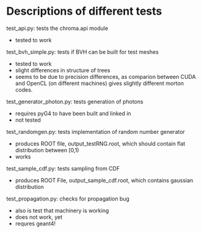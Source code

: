 # Descriptions of different tests

test_api.py: tests the chroma.api module
* tested to work

test_bvh_simple.py: tests if BVH can be built for test meshes
* tested to work
* slight differences in structure of trees
* seems to be due to precision differences, as comparion between CUDA and OpenCL (on different machines) gives slightly different morton codes.

test_generator_photon.py: tests generation of photons
* requires pyG4 to have been built and linked in
* not tested

test_randomgen.py: tests implementation of random number generator
* produces ROOT file, output_testRNG.root, which should contain flat distribution between [0,1)
* works

test_sample_cdf.py: tests sampling from CDF
* produces ROOT File, output_sample_cdf.root, which contains gaussian distribution

test_propagation.py: checks for propagation bug
* also is test that machinery is working
* does not work, yet
* requres geant4!